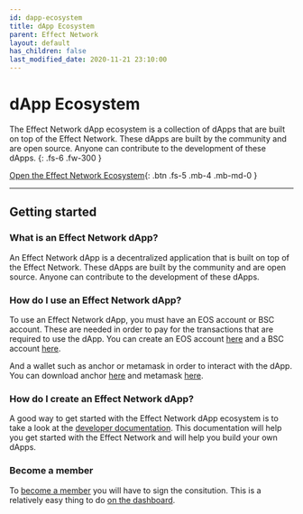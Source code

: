 ```yaml
---
id: dapp-ecosystem
title: dApp Ecosystem
parent: Effect Network
layout: default
has_children: false
last_modified_date: 2020-11-21 23:10:00
---
```


# dApp Ecosystem

The Effect Network dApp ecosystem is a collection of dApps that are built on top of the Effect Network. These dApps are built by the community and are open source. Anyone can contribute to the development of these dApps.
{: .fs-6 .fw-300 }

[Open the Effect Network Ecosystem](https://dashboard.effect.ai){: .btn .fs-5 .mb-4 .mb-md-0 }

---

## Getting started

### What is an Effect Network dApp?

An Effect Network dApp is a decentralized application that is built on top of the Effect Network. These dApps are built by the community and are open source. Anyone can contribute to the development of these dApps.

### How do I use an Effect Network dApp?

To use an Effect Network dApp, you must have an EOS account or BSC account. These are needed in order to pay for the transactions that are required to use the dApp. You can create an EOS account [here](https://www.eosnation.io/create-account) and a BSC account [here](https://www.binance.org/en/create).

And a wallet such as anchor or metamask in order to interact with the dApp. You can download anchor [here](https://anchor.link/) and metamask [here](https://metamask.io/).

### How do I create an Effect Network dApp?

A good way to get started with the Effect Network dApp ecosystem is to take a look at the [developer documentation](https://developer.effect.network). This documentation will help you get started with the Effect Network and will help you build your own dApps.

### Become a member

To [become a member](ranks.html) you will have to sign the consitution. This is a
relatively easy thing to do [on the dashboard](https://dashboard.effect.ai).
